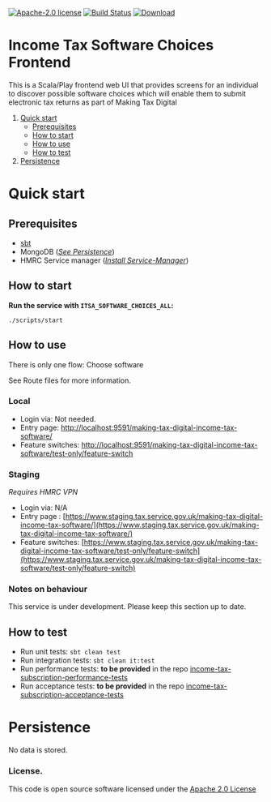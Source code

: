 [![Apache-2.0 license](http://img.shields.io/badge/license-Apache-brightgreen.svg)](http://www.apache.org/licenses/LICENSE-2.0.html)
[![Build Status](https://travis-ci.org/hmrc/income-tax-software-choices-frontend.svg)](https://travis-ci.org/hmrc/income-tax-software-choices-frontend)
[![Download](https://api.bintray.com/packages/hmrc/releases/income-tax-software-choices-frontend/images/download.svg)](https://bintray.com/hmrc/releases/income-tax-software-choices-frontend/_latestVersion)

# Income Tax Software Choices Frontend

This is a Scala/Play frontend web UI that provides screens for an individual to discover possible software choices which
will enable them to submit electronic tax returns as part of Making Tax Digital

1. [Quick start](#Quick-start)
    - [Prerequisites](#Prerequisites)
    - [How to start](#How-to-start)
    - [How to use](#How-to-use)
    - [How to test](#How-to-test)
2. [Persistence](#Persistence)

# Quick start

## Prerequisites

* [sbt](http://www.scala-sbt.org/)
* MongoDB (*[See Persistence](#Persistence)*)
* HMRC Service manager (*[Install Service-Manager](https://github.com/hmrc/service-manager/wiki/Install#install-service-manager)*)

## How to start

**Run the service with `ITSA_SOFTWARE_CHOICES_ALL`:**  
```
./scripts/start
```

## How to use

There is only one flow: Choose software

See Route files for more information.

### Local

* Login via: Not needed.
* Entry page: [http://localhost:9591/making-tax-digital-income-tax-software/](http://localhost:9591/making-tax-digital-income-tax-software/)
* Feature switches: [http://localhost:9591/making-tax-digital-income-tax-software/test-only/feature-switch](http://localhost:9591/making-tax-digital-income-tax-software/test-only/feature-switch)

### Staging

*Requires HMRC VPN*

* Login via: N/A
* Entry page : [https://www.staging.tax.service.gov.uk/making-tax-digital-income-tax-software/](https://www.staging.tax.service.gov.uk/making-tax-digital-income-tax-software/)
* Feature switches: [https://www.staging.tax.service.gov.uk/making-tax-digital-income-tax-software/test-only/feature-switch](https://www.staging.tax.service.gov.uk/making-tax-digital-income-tax-software/test-only/feature-switch)

### Notes on behaviour

This service is under development.  Please keep this section up to date.

## How to test

* Run unit tests: `sbt clean test`
* Run integration tests: `sbt clean it:test`
* Run performance tests: **to be provided** in the repo [income-tax-subscription-performance-tests](https://github.com/hmrc/income-tax-subscription-performance-tests)
* Run acceptance tests: **to be provided** in the repo [income-tax-subscription-acceptance-tests](https://github.com/hmrc/income-tax-subscription-acceptance-tests)

# Persistence

No data is stored.

### License.
 
This code is open source software licensed under the [Apache 2.0 License]("http://www.apache.org/licenses/LICENSE-2.0.html")
